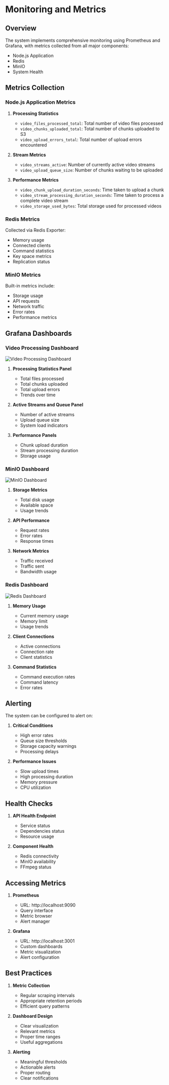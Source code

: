 # Monitoring and Metrics

## Overview

The system implements comprehensive monitoring using Prometheus and Grafana, with metrics collected from all major components:

- Node.js Application
- Redis
- MinIO
- System Health

## Metrics Collection

### Node.js Application Metrics

1. **Processing Statistics**
   - `video_files_processed_total`: Total number of video files processed
   - `video_chunks_uploaded_total`: Total number of chunks uploaded to S3
   - `video_upload_errors_total`: Total number of upload errors encountered

2. **Stream Metrics**
   - `video_streams_active`: Number of currently active video streams
   - `video_upload_queue_size`: Number of chunks waiting to be uploaded

3. **Performance Metrics**
   - `video_chunk_upload_duration_seconds`: Time taken to upload a chunk
   - `video_stream_processing_duration_seconds`: Time taken to process a complete video stream
   - `video_storage_used_bytes`: Total storage used for processed videos

### Redis Metrics

Collected via Redis Exporter:
- Memory usage
- Connected clients
- Command statistics
- Key space metrics
- Replication status

### MinIO Metrics

Built-in metrics include:
- Storage usage
- API requests
- Network traffic
- Error rates
- Performance metrics

## Grafana Dashboards

### Video Processing Dashboard

![Video Processing Dashboard](img/dashboards/node.png)

1. **Processing Statistics Panel**
   - Total files processed
   - Total chunks uploaded
   - Total upload errors
   - Trends over time

2. **Active Streams and Queue Panel**
   - Number of active streams
   - Upload queue size
   - System load indicators

3. **Performance Panels**
   - Chunk upload duration
   - Stream processing duration
   - Storage usage

### MinIO Dashboard

![MinIO Dashboard](img/dashboards/minio.png)

1. **Storage Metrics**
   - Total disk usage
   - Available space
   - Usage trends

2. **API Performance**
   - Request rates
   - Error rates
   - Response times

3. **Network Metrics**
   - Traffic received
   - Traffic sent
   - Bandwidth usage

### Redis Dashboard

![Redis Dashboard](img/dashboards/redis.png)

1. **Memory Usage**
   - Current memory usage
   - Memory limit
   - Usage trends

2. **Client Connections**
   - Active connections
   - Connection rate
   - Client statistics

3. **Command Statistics**
   - Command execution rates
   - Command latency
   - Error rates

## Alerting

The system can be configured to alert on:

1. **Critical Conditions**
   - High error rates
   - Queue size thresholds
   - Storage capacity warnings
   - Processing delays

2. **Performance Issues**
   - Slow upload times
   - High processing duration
   - Memory pressure
   - CPU utilization

## Health Checks

1. **API Health Endpoint**
   - Service status
   - Dependencies status
   - Resource usage

2. **Component Health**
   - Redis connectivity
   - MinIO availability
   - FFmpeg status

## Accessing Metrics

1. **Prometheus**
   - URL: http://localhost:9090
   - Query interface
   - Metric browser
   - Alert manager

2. **Grafana**
   - URL: http://localhost:3001
   - Custom dashboards
   - Metric visualization
   - Alert configuration

## Best Practices

1. **Metric Collection**
   - Regular scraping intervals
   - Appropriate retention periods
   - Efficient query patterns

2. **Dashboard Design**
   - Clear visualization
   - Relevant metrics
   - Proper time ranges
   - Useful aggregations

3. **Alerting**
   - Meaningful thresholds
   - Actionable alerts
   - Proper routing
   - Clear notifications 
